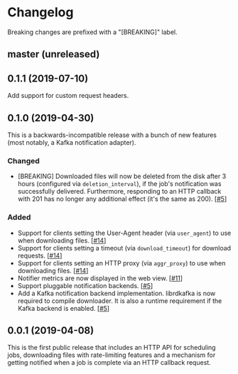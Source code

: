# Changelog

Breaking changes are prefixed with a "[BREAKING]" label.

## master (unreleased)


## 0.1.1 (2019-07-10)

Add support for custom request headers.

## 0.1.0 (2019-04-30)

This is a backwards-incompatible release with a bunch of new features (most
notably, a Kafka notification adapter).

### Changed

- [BREAKING] Downloaded files will now be deleted from the disk after 3 hours
  (configured via `deletion_interval`),
  if the job's notification was successfully delivered. Furthermore, responding
  to an HTTP callback with 201 has no longer any additional effect (it's the
  same as 200). [[#5](https://github.com/skroutz/downloader/pull/5)]

### Added

- Support for clients setting the User-Agent header (via `user_agent`) to use
  when downloading files. [[#14](https://github.com/skroutz/downloader/issues/14)]
- Support for clients setting a timeout (via `download_timeout`) for download
  requests. [[#14](https://github.com/skroutz/downloader/issues/14)]
- Support for clients setting an HTTP proxy (via `aggr_proxy`) to use
  when downloading files. [[#14](https://github.com/skroutz/downloader/issues/14)]
- Notifier metrics are now displayed in the web view. [[#11](https://github.com/skroutz/downloader/issues/11)]
- Support pluggable notification backends. [[#5](https://github.com/skroutz/downloader/pull/5)]
- Add a Kafka notification backend implementation. librdkafka is now required
  to compile downloader. It is also a runtime requirement if the Kafka backend
  is enabled. [[#5](https://github.com/skroutz/downloader/pull/5)]



## 0.0.1 (2019-04-08)

This is the first public release that includes an HTTP API for scheduling
jobs, downloading files with rate-limiting features and a mechanism for
getting notified when a job is complete via an HTTP callback request.
